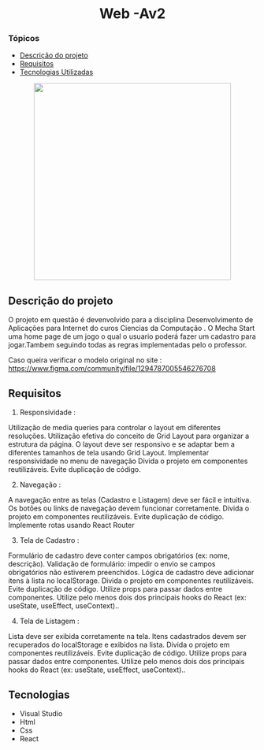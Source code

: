 <h1 align="center"> Web -Av2 </h1>

### Tópicos 

- [Descrição do projeto](#descrição-do-projeto)
- [Requisitos](#requisitos)
- [Tecnologias Utilizadas](#Tecnologias)


<div align="center"> 
<img src="https://github.com/FabioJro/web-av1/assets/114963708/0175cdd1-5b24-424d-9272-27435df67a63" width="400px" />
</div>


## Descrição do projeto 
<p aling= "justify"> 
O projeto em questão é devenvolvido para a disciplina Desenvolvimento de Aplicações para Internet do curos Ciencias da Computação . O Mecha Start uma home page de um jogo o qual o usuario poderá fazer um cadastro para jogar.Tambem seguindo todas as regras implementadas pelo o professor.

Caso queira verificar o modelo original no site : https://www.figma.com/community/file/1294787005546276708
</p>

## Requisitos

1. Responsividade : 

 

Utilização de media queries para controlar o layout em diferentes resoluções. 
Utilização efetiva do conceito de Grid Layout para organizar a estrutura da página. 
O layout deve ser responsivo e se adaptar bem a diferentes tamanhos de tela usando Grid Layout. 
Implementar responsividade no menu de navegação 
Divida o projeto em componentes reutilizáveis. 
Evite duplicação de código. 
 

2. Navegação : 

 

A navegação entre as telas (Cadastro e Listagem) deve ser fácil e intuitiva. 
Os botões ou links de navegação devem funcionar corretamente. 
Divida o projeto em componentes reutilizáveis. 
Evite duplicação de código. 
Implemente rotas usando React Router 
 

3. Tela de Cadastro : 

 

Formulário de cadastro deve conter campos obrigatórios (ex: nome, descrição). 
Validação de formulário: impedir o envio se campos obrigatórios não estiverem preenchidos. 
Lógica de cadastro deve adicionar itens à lista no localStorage. 
Divida o projeto em componentes reutilizáveis. 
Evite duplicação de código. 
Utilize props para passar dados entre componentes. 
Utilize pelo menos dois dos principais hooks do React (ex: useState, useEffect, useContext).. 
 

 

4. Tela de Listagem : 

 

Lista deve ser exibida corretamente na tela. 
Itens cadastrados devem ser recuperados do localStorage e exibidos na lista. 
Divida o projeto em componentes reutilizáveis. 
Evite duplicação de código. 
Utilize props para passar dados entre componentes. 
Utilize pelo menos dois dos principais hooks do React (ex: useState, useEffect, useContext).. 


## Tecnologias

- Visual Studio
- Html
- Css
- React
